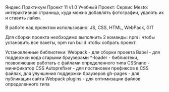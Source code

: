 Яндекс Практикум Проект 11
v1.0
Учебный Проект: Cервис Mesto: интерактивная страница, куда можно добавлять фотографии, удалять их и ставить лайки.

В работе над проектом использовано: JS, CSS, HTML, WebPack, GIT

Для сборки проекта необходимо выполнить 2 команды:
npm i чтобы установить все пакеты, npm run build чтобы собрать проект.

Установленные библиотеки:
Webpack - для сборки проекта
Babel - для поддержки кода старыми браузерами
*-loader - библиотеки, позволяющие работать с файлами определенного типа
CSSnano - минификатор CSS
Autoprefixer - для постановки префиксов в CSS файлах, для улучшения поддержки браузеров
gh-pages - для публикации сайта
Webpack plugins - для оптимизации файлов определенного типа

